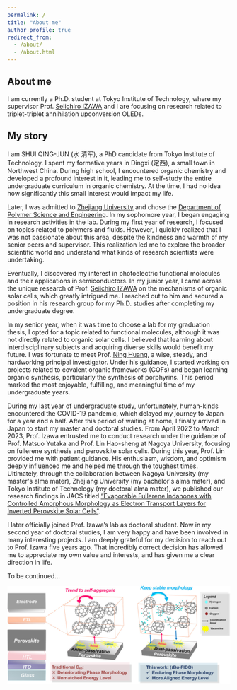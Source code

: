 ```yaml
---
permalink: /
title: "About me"
author_profile: true
redirect_from: 
  - /about/
  - /about.html
---
```


## About me

I am currently a Ph.D. student at Tokyo Institute of Technology, where my supervisor Prof. [Seiichiro IZAWA](https://scholar.google.co.jp/citations?hl=ja&user=nB983kcAAAAJ&view_op=list_works&sortby=pubdate) and I are focusing on research related to triplet-triplet annihilation upconversion OLEDs.

## My story

I am SHUI QING-JUN (水 清军), a PhD candidate from Tokyo Institute of Technology.
I spent my formative years in Dingxi (定西), a small town in Northwest China. During high school, I encountered organic chemistry and developed a profound interest in it, leading me to self-study the entire undergraduate curriculum in organic chemistry. At the time, I had no idea how significantly this small interest would impact my life.

Later, I was admitted to [Zhejiang University](https://www.zju.edu.cn/) and chose the [Department of Polymer Science and Engineering](http://tac.polymer.zju.edu.cn/english/). In my sophomore year, I began engaging in research activities in the lab. During my first year of research, I focused on topics related to polymers and fluids. However, I quickly realized that I was not passionate about this area, despite the kindness and warmth of my senior peers and supervisor. This realization led me to explore the broader scientific world and understand what kinds of research scientists were undertaking.

Eventually, I discovered my interest in photoelectric functional molecules and their applications in semiconductors. In my junior year, I came across the unique research of Prof. [Seiichiro IZAWA](https://scholar.google.co.jp/citations?hl=ja&user=nB983kcAAAAJ&view_op=list_works&sortby=pubdate) on the mechanisms of organic solar cells, which greatly intrigued me. I reached out to him and secured a position in his research group for my Ph.D. studies after completing my undergraduate degree.

In my senior year, when it was time to choose a lab for my graduation thesis, I opted for a topic related to functional molecules, although it was not directly related to organic solar cells. I believed that learning about interdisciplinary subjects and acquiring diverse skills would benefit my future. I was fortunate to meet Prof. [Ning Huang](http://tac.polymer.zju.edu.cn/osl/redir.php?catalog_id=282&object_id=18199), a wise, steady, and hardworking principal investigator. Under his guidance, I started working on projects related to covalent organic frameworks (COFs) and began learning organic synthesis, particularly the synthesis of porphyrins. This period marked the most enjoyable, fulfilling, and meaningful time of my undergraduate years.

During my last year of undergraduate study, unfortunately, human-kinds encountered the COVID-19 pandemic, which delayed my journey to Japan for a year and a half. After this period of waiting at home, I finally arrived in Japan to start my master and doctoral studies. From April 2022 to March 2023, Prof. Izawa entrusted me to conduct research under the guidance of Prof. Matsuo Yutaka and Prof. Lin Hao-sheng at Nagoya University, focusing on fullerene synthesis and perovskite solar cells. During this year, Prof. Lin provided me with patient guidance. His enthusiasm, wisdom, and optimism deeply influenced me and helped me through the toughest times. Ultimately, through the collaboration between Nagoya University (my master's alma mater), Zhejiang University (my bachelor's alma mater), and Tokyo Institute of Technology (my doctoral alma mater), we published our research findings in JACS titled [“Evaporable Fullerene Indanones with Controlled Amorphous Morphology as Electron Transport Layers for Inverted Perovskite Solar Cells“](https://pubs.acs.org/doi/10.1021/jacs.3c07192).

I later officially joined Prof. Izawa’s lab as doctoral student. Now in my second year of doctoral studies, I am very happy and have been involved in many interesting projects. I am deeply grateful for my decision to reach out to Prof. Izawa five years ago. That incredibly correct decision has allowed me to appreciate my own value and interests, and has given me a clear direction in life.

To be continued...

![FIDO](/images/FIDO.png)



